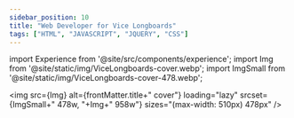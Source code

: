 ```yaml
---
sidebar_position: 10
title: "Web Developer for Vice Longboards"
tags: ["HTML", "JAVASCRIPT", "JQUERY", "CSS"]
---
```


import Experience from '@site/src/components/experience';
import Img from '@site/static/img/ViceLongboards-cover.webp';
import ImgSmall from '@site/static/img/ViceLongboards-cover-478.webp';

<Experience title={frontMatter.title} />

<img 
    src={Img}
    alt={frontMatter.title+" cover"}
    loading="lazy"
    srcset={ImgSmall+" 478w, "+Img+" 958w"}
    sizes="(max-width: 510px) 478px"
/>